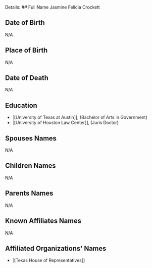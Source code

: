 Details: ## Full Name
Jasmine Felicia Crockett

## Date of Birth
N/A

## Place of Birth
N/A

## Date of Death
N/A

## Education
- [[University of Texas at Austin]], (Bachelor of Arts in Government)
- [[University of Houston Law Center]], (Juris Doctor)

## Spouses Names
N/A

## Children Names
N/A

## Parents Names
N/A

## Known Affiliates Names
N/A

## Affiliated Organizations' Names
- [[Texas House of Representatives]]